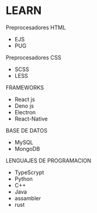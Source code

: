 # LEARN
Preprocesadores HTML

- EJS
- PUG

Preprocesadores CSS

- SCSS
- LESS

FRAMEWORKS

- React js
- Deno js
- Electron
- React-Native

BASE DE DATOS

- MySQL
- MongoDB

LENGUAJES DE PROGRAMACION

- TypeScrypt
- Python
- C++
- Java
- assambler
- rust
